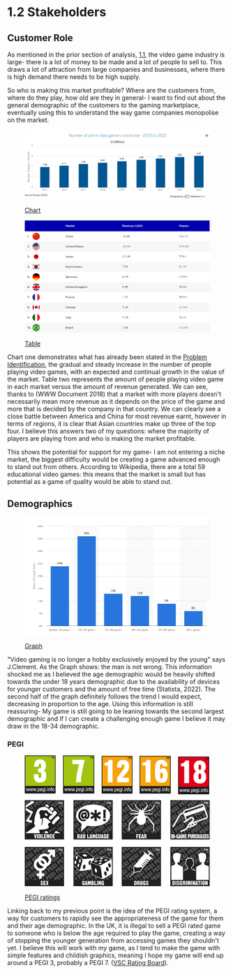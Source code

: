 # 1.2 Stakeholders

## Customer Role&#x20;

As mentioned in the prior section of analysis, [1.1](1.1-problem-identification.md), the video game industry is large- there is a lot of money to be made and a lot of people to sell to. This draws a lot of attraction from large companies and businesses, where there is high demand there needs to be high supply.&#x20;

So who is making this market profitable? Where are the customers from, where do they play, how old are they in general- I want to find out about the general demographic of the customers to the gaming marketplace, eventually using this to understand the way game companies monopolise on the market.

<figure><img src="../.gitbook/assets/image (3) (1).png" alt=""><figcaption><p><a href="../reference-list.md">Chart</a></p></figcaption></figure>

<figure><img src="../.gitbook/assets/image (4).png" alt=""><figcaption><p><a href="../reference-list.md">Table</a></p></figcaption></figure>

Chart one demonstrates what has already been stated in the [Problem Identification](1.1-problem-identification.md), the gradual and steady increase in the number of people playing video games, with an expected and continual growth in the value of the market. Table two represents the amount of people playing video game in each market versus the amount of revenue generated. We can see, thanks to (WWW Document 2018) that a market with more players doesn't necessarily mean more revenue as it depends on the price of the game and more that is decided by the company in that country. We can clearly see a close battle between America and China for most revenue earnt, however in terms of regions, it is clear that Asian countries make up three of the top four. I believe this answers two of my questions: where the majority of players are playing from and who is making the market profitable. &#x20;

This shows the potential for support for my game- I am not entering a niche market, the biggest difficulty would be creating a game advanced enough to stand out from others. According to Wikipedia, there are a total 59 educational video games: this means that the market is small but has potential as a game of quality would be able to stand out.&#x20;

## Demographics

<figure><img src="../.gitbook/assets/image.png" alt=""><figcaption><p><a href="../reference-list.md">Graph</a></p></figcaption></figure>

"Video gaming is no longer a hobby exclusively enjoyed by the young" says J.Clement. As the Graph shows: the man is not wrong. This information shocked me as I believed the age demographic would be heavily shifted towards the under 18 years demographic due to the availability of devices for younger customers and the amount of free time (Statista, 2022). The second half of the graph definitely follows the trend I would expect, decreasing in proportion to the  age. Using this information is still reassuring- My game is still going to be leaning towards the second largest demographic and If I can create a challenging enough game I believe it may draw in the 18-34 demographic.

### PEGI

<figure><img src="../.gitbook/assets/image (5).png" alt=""><figcaption><p><a href="../reference-list.md">PEGI ratings </a></p></figcaption></figure>

Linking back to my previous point is the idea of the PEGI rating system, a way for customers to rapidly see the appropriateness of the game for them and their age demographic. In the UK, it is illegal to sell a PEGI rated game to someone who is below the age required to play the game, creating a way of stopping the younger generation from accessing games they shouldn't yet. I believe this will work with my game, as I tend to make the game with simple features and childish graphics, meaning I hope my game will end up around a PEGI 3, probably a PEGI 7. ([VSC Rating Board](../reference-list.md)).&#x20;
